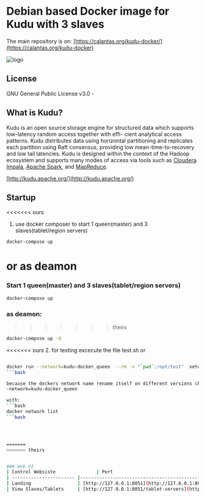 # Debian based Docker image for Kudu with 3 slaves

The main repository is on:
[https://calantas.org/kudu-docker/](https://calantas.org/kudu-docker)

![logo](http://getkudu.io/img/logo.png)

## License
GNU General Public License v3.0 -

## What is Kudu?
Kudu is an open source storage engine for structured data which supports low-latency random access together with effi- cient analytical access patterns. Kudu distributes data using horizontal partitioning and replicates each partition using Raft consensus, providing low mean-time-to-recovery and low tail latencies. Kudu is designed within the context of the Hadoop ecosystem and supports many modes of access via tools such as [Cloudera Impala](http://impala.io/), [Apache Spark](http://spark.apache.org/), and [MapReduce](https://hadoop.apache.org/).

[http://kudu.apache.org/](http://kudu.apache.org/)

## Startup 

<<<<<<< ours
1. use docker composer to start 1 queen(master) and 3 slaves(tablet/region servers)
```bash
docker-compose up 
```
or as deamon
=======
### Start 1 queen(master) and 3 slaves(tablet/region servers)
```bash
docker-compose up 
```
### as deamon:
>>>>>>> theirs
```bash
docker-compose up -d
```

<<<<<<< ours
2.
for testing excecute the file test.sh or  
```bash

docker run --network=kudu-docker_queen  --rm -v "`pwd`:/opt/test"  veto64/kudu-docker /usr/bin/python /opt/test/main.py
```bash

because the dockers network name rename itself on different versions check the used network name, so use the right parameter
-network=kudu-docker_queen

with:  
```bash
docker network list
```bash




=======
>>>>>>> theirs


### Web UI
| Control Websiste               | Port                                              |
| ----------------------- |-------------------------------------------------- |
| Landing                 | [http://127.0.0.1:8051](http://127.0.0.1:8051)  |
| View Slaves/Tablets     | [http://127.0.0.1:8051/tablet-servers](http://127.0.0.1:8051/tablet-servers)  |



